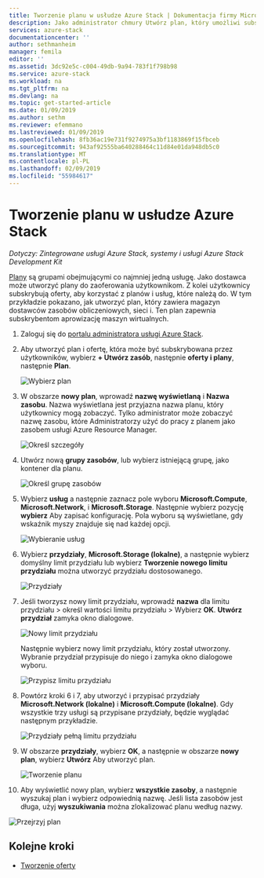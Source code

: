 ```yaml
---
title: Tworzenie planu w usłudze Azure Stack | Dokumentacja firmy Microsoft
description: Jako administrator chmury Utwórz plan, który umożliwi subskrybentom aprowizację maszyn wirtualnych.
services: azure-stack
documentationcenter: ''
author: sethmanheim
manager: femila
editor: ''
ms.assetid: 3dc92e5c-c004-49db-9a94-783f1f798b98
ms.service: azure-stack
ms.workload: na
ms.tgt_pltfrm: na
ms.devlang: na
ms.topic: get-started-article
ms.date: 01/09/2019
ms.author: sethm
ms.reviewer: efemmano
ms.lastreviewed: 01/09/2019
ms.openlocfilehash: 8fb36ac19e731f9274975a3bf1183869f15fbceb
ms.sourcegitcommit: 943af92555ba640288464c11d84e01da948db5c0
ms.translationtype: MT
ms.contentlocale: pl-PL
ms.lasthandoff: 02/09/2019
ms.locfileid: "55984617"
---
```

# <a name="create-a-plan-in-azure-stack"></a>Tworzenie planu w usłudze Azure Stack

*Dotyczy: Zintegrowane usługi Azure Stack, systemy i usługi Azure Stack Development Kit*

[Plany](azure-stack-key-features.md) są grupami obejmującymi co najmniej jedną usługę. Jako dostawca może utworzyć plany do zaoferowania użytkownikom. Z kolei użytkownicy subskrybują oferty, aby korzystać z planów i usług, które należą do. W tym przykładzie pokazano, jak utworzyć plan, który zawiera magazyn dostawców zasobów obliczeniowych, sieci i. Ten plan zapewnia subskrybentom aprowizację maszyn wirtualnych.

1. Zaloguj się do [portalu administratora usługi Azure Stack](https://adminportal.local.azurestack.external).

2. Aby utworzyć plan i ofertę, która może być subskrybowana przez użytkowników, wybierz **+ Utwórz zasób**, następnie **oferty i plany**, następnie **Plan**.
  
   ![Wybierz plan](media/azure-stack-create-plan/select-plan.png)

3. W obszarze **nowy plan**, wprowadź **nazwę wyświetlaną** i **Nazwa zasobu**. Nazwa wyświetlana jest przyjazna nazwa planu, który użytkownicy mogą zobaczyć. Tylko administrator może zobaczyć nazwę zasobu, które Administratorzy użyć do pracy z planem jako zasobem usługi Azure Resource Manager.

   ![Określ szczegóły](media/azure-stack-create-plan/plan-name.png)

4. Utwórz nową **grupy zasobów**, lub wybierz istniejącą grupę, jako kontener dla planu.

   ![Określ grupę zasobów](media/azure-stack-create-plan/resource-group.png)

5. Wybierz **usług** a następnie zaznacz pole wyboru **Microsoft.Compute**, **Microsoft.Network**, i **Microsoft.Storage**. Następnie wybierz pozycję **wybierz** Aby zapisać konfigurację. Pola wyboru są wyświetlane, gdy wskaźnik myszy znajduje się nad każdej opcji.
  
   ![Wybieranie usług](media/azure-stack-create-plan/services.png)

6. Wybierz **przydziały**, **Microsoft.Storage (lokalne)**, a następnie wybierz domyślny limit przydziału lub wybierz **Tworzenie nowego limitu przydziału** można utworzyć przydziału dostosowanego.
  
   ![Przydziały](media/azure-stack-create-plan/quotas.png)

7. Jeśli tworzysz nowy limit przydziału, wprowadź **nazwa** dla limitu przydziału > określ wartości limitu przydziału > Wybierz **OK**. **Utwórz przydział** zamyka okno dialogowe.

   ![Nowy limit przydziału](media/azure-stack-create-plan/new-quota.png)

   Następnie wybierz nowy limit przydziału, który został utworzony. Wybranie przydział przypisuje do niego i zamyka okno dialogowe wyboru.
  
   ![Przypisz limitu przydziału](media/azure-stack-create-plan/assign-quota.png)

8. Powtórz kroki 6 i 7, aby utworzyć i przypisać przydziały **Microsoft.Network (lokalne)** i **Microsoft.Compute (lokalne)**. Gdy wszystkie trzy usługi są przypisane przydziały, będzie wyglądać następnym przykładzie.

   ![Przydziały pełną limitu przydziału](media/azure-stack-create-plan/all-quotas-assigned.png)

9. W obszarze **przydziały**, wybierz **OK**, a następnie w obszarze **nowy plan**, wybierz **Utwórz** Aby utworzyć plan.

    ![Tworzenie planu](media/azure-stack-create-plan/create.png)

10. Aby wyświetlić nowy plan, wybierz **wszystkie zasoby**, a następnie wyszukaj plan i wybierz odpowiednią nazwę. Jeśli lista zasobów jest długa, użyj **wyszukiwania** można zlokalizować planu według nazwy.

   ![Przejrzyj plan](media/azure-stack-create-plan/plan-overview.png)

## <a name="next-steps"></a>Kolejne kroki

* [Tworzenie oferty](azure-stack-create-offer.md)
